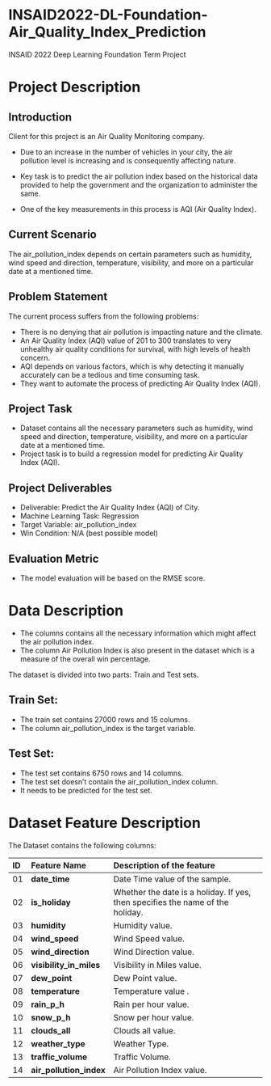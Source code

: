 # INSAID2022-DL-Foundation-Air_Quality_Index_Prediction
INSAID 2022 Deep Learning Foundation Term Project
# Project Description
## Introduction
Client for this project is an Air Quality Monitoring company.

* Due to an increase in the number of vehicles in your city, the air pollution level is increasing and is consequently affecting nature.

* Key task is to predict the air pollution index based on the historical data provided to help the government and the organization to administer the same.

* One of the key measurements in this process is AQI (Air Quality Index).

## Current Scenario
The air_pollution_index depends on certain parameters such as humidity, wind speed and direction, temperature, visibility, and more on a particular date at a mentioned time.

## Problem Statement
The current process suffers from the following problems:

* There is no denying that air pollution is impacting nature and the climate.
* An Air Quality Index (AQI) value of 201 to 300 translates to very unhealthy air quality conditions for survival, with high levels of health concern.
* AQI depends on various factors, which is why detecting it manually accurately can be a tedious and time consuming task.
* They want to automate the process of predicting Air Quality Index (AQI).

## Project Task
* Dataset contains all the necessary parameters such as humidity, wind speed and direction, temperature, visibility, and more on a particular date at a mentioned time.
* Project task is to build a regression model for predicting Air Quality Index (AQI).
## Project Deliverables
* Deliverable: Predict the Air Quality Index (AQI) of City.
* Machine Learning Task: Regression
* Target Variable: air_pollution_index
* Win Condition: N/A (best possible model)
## Evaluation Metric
* The model evaluation will be based on the RMSE score.
# Data Description
* The columns contains all the necessary information which might affect the air pollution index.
* The column Air Pollution Index is also present in the dataset which is a measure of the overall win percentage.

The dataset is divided into two parts: Train and Test sets.

## Train Set:
* The train set contains 27000 rows and 15 columns.
* The column air_pollution_index is the target variable.

## Test Set:
* The test set contains 6750 rows and 14 columns.
* The test set doesn’t contain the air_pollution_index column.
* It needs to be predicted for the test set.

# Dataset Feature Description
The Dataset contains the following columns:

| ID | Feature Name | Description of the feature |
| :-- | :--| :--| 
|01| **date_time**   | Date Time value of the sample.                     |
|02| **is_holiday** | Whether the date is a holiday. If yes, then specifies the name of the holiday.               |
|03| **humidity**   | Humidity value.                     |
|04| **wind_speed** | Wind Speed value.               |
|05| **wind_direction**   | Wind Direction value.                    |
|06| **visibility_in_miles** | Visibility in Miles value.               |
|07| **dew_point**   | Dew Point value.                     |
|08| **temperature** | Temperature value .               |
|09| **rain_p_h**   | Rain per hour value.                     |
|10| **snow_p_h** | Snow per hour value.               |
|11| **clouds_all**   | Clouds all value.                   |
|12| **weather_type** | Weather Type.               |
|13| **traffic_volume**   | Traffic Volume.                     |
|14| **air_pollution_index** | Air Pollution Index value.               |
